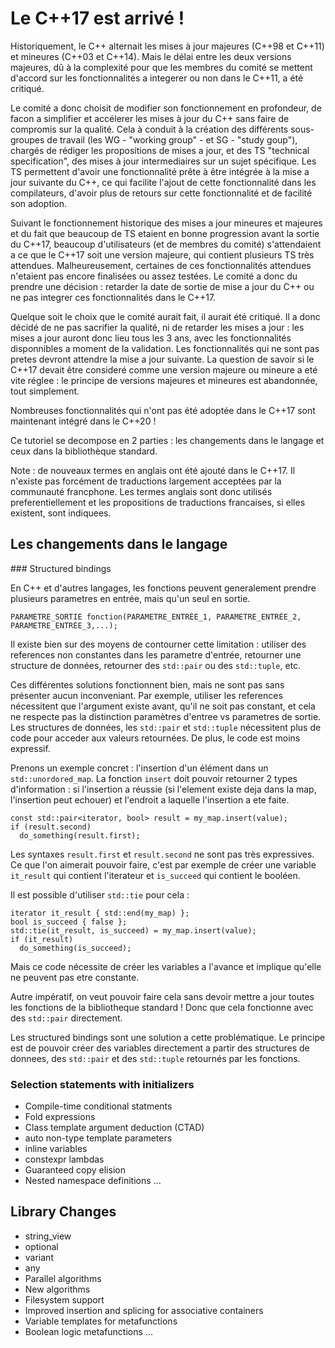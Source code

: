 
# Le C++17 est arrivé !

Historiquement, le C++ alternait les mises à jour majeures (C++98 et C++11) et mineures (C++03 et C++14). 
Mais le délai entre les deux versions majeures, dû à la complexité pour que les membres du comité se mettent
d'accord sur les fonctionnalités a integerer ou non dans le C++11, a été critiqué.

Le comité a donc choisit de modifier son fonctionnement en profondeur, de facon a simplifier et accélerer les
mises à jour du C++ sans faire de compromis sur la qualité. Cela à conduit à la création des différents sous-groupes
de travail (les WG - "working group" - et SG - "study goup"), chargés de rédiger les propositions de mises a jour, et 
des TS "technical specification", des mises à jour intermediaires sur un sujet spécifique. Les TS permettent d'avoir
une fonctionnalité prête à être intégrée à la mise a jour suivante du C++, ce qui facilite l'ajout de cette fonctionnalité
dans les compilateurs, d'avoir plus de retours sur cette fonctionnalité et de facilité son adoption.

Suivant le fonctionnement historique des mises a jour mineures et majeures et du fait que beaucoup de TS etaient
en bonne progression avant la sortie du C++17, beaucoup d'utilisateurs (et de membres du comité) s'attendaient
a ce que le C++17 soit une version majeure, qui contient plusieurs TS très attendues. Malheureusement, certaines
de ces fonctionnalités attendues n'etaient pas encore finalisées ou assez testées. Le comité a donc du prendre une
décision : retarder la date de sortie de mise a jour du C++ ou ne pas integrer ces fonctionnalités dans le C++17.

Quelque soit le choix que le comité aurait fait, il aurait été critiqué. Il a donc décidé de ne pas sacrifier la
qualité, ni de retarder les mises a jour : les mises a jour auront donc lieu tous les 3 ans, avec les fonctionnalités
disponnibles a moment de la validation. Les fonctionnalités qui ne sont pas pretes devront attendre la mise a jour
suivante. La question de savoir si le C++17 devait être consideré comme une version majeure ou mineure a eté vite
réglee : le principe de versions majeures et mineures est abandonnée, tout simplement.

Nombreuses fonctionnalités qui n'ont pas été adoptée dans le C++17 sont maintenant intégré dans le C++20 !

Ce tutoriel se decompose en 2 parties : les changements dans le langage et ceux dans la bibliothèque standard.

Note : de nouveaux termes en anglais ont été ajouté dans le C++17. Il n'existe pas forcément de traductions
largement acceptées par la communauté francphone. Les termes anglais sont donc utilisés preferentiellement et les
propositions de traductions francaises, si elles existent, sont indiquees.

## Les changements dans le langage

### Structured bindings

En C++ et d'autres langages, les fonctions peuvent generalement prendre plusieurs parametres en entrée, mais qu'un 
seul en sortie.

```
PARAMETRE_SORTIE fonction(PARAMETRE_ENTRÉE_1, PARAMETRE_ENTRÉE_2, PARAMETRE_ENTRÉE_3,...);
```

Il existe bien sur des moyens de contourner cette limitation : utiliser des references non constantes dans les 
parametre d'entrée, retourner une structure de données, retourner des `std::pair` ou des `std::tuple`, etc.

Ces différentes solutions fonctionnent bien, mais ne sont pas sans présenter aucun inconveniant. Par exemple,
utiliser les references nécessitent que l'argument existe avant, qu'il ne soit pas constant, et cela ne respecte
pas la distinction paramètres d'entree vs parametres de sortie. Les structures de données, les `std::pair` et
`std::tuple` nécessitent plus de code pour acceder aux valeurs retournées. De plus, le code est moins expressif.

Prenons un exemple concret : l'insertion d'un élément dans un `std::unordored_map`. La fonction `insert` doit 
pouvoir retourner 2 types d'information : si l'insertion a réussie (si l'element existe deja dans la map, l'insertion 
peut echouer) et l'endroit a laquelle l'insertion a ete faite.

```
const std::pair<iterator, bool> result = my_map.insert(value);
if (result.second)
  do_something(result.first);
```

Les syntaxes `result.first` et `result.second` ne sont pas très expressives. Ce que l'on aimerait pouvoir faire, 
c'est par exemple de créer une variable `it_result` qui contient l'iterateur et `is_succeed` qui contient le booléen.

Il est possible d'utiliser `std::tie` pour cela :

```
iterator it_result { std::end(my_map) };
bool is_succeed { false };
std::tie(it_result, is_succeed) = my_map.insert(value);
if (it_result)
  do_something(is_succeed);
```

Mais ce code nécessite de créer les variables a l'avance et implique qu'elle ne peuvent pas etre constante.

Autre impératif, on veut pouvoir faire cela sans devoir mettre a jour toutes les fonctions de la bibliotheque
standard ! Donc que cela fonctionne avec des `std::pair` directement.

Les structured bindings sont une solution a cette problématique. Le principe est de pouvoir créer des variables
directement a partir des structures de donnees, des `std::pair` et des `std::tuple` retournés par les fonctions.



### Selection statements with initializers

- Compile-time conditional statments
- Fold expressions
- Class template argument deduction (CTAD)
- auto non-type template parameters
- inline variables
- constexpr lambdas
- Guaranteed copy elision
- Nested namespace definitions
...

## Library Changes 

- string_view
- optional
- variant
- any
- Parallel algorithms
- New algorithms
- Filesystem support
- Improved insertion and splicing for associative containers
- Variable templates for metafunctions
- Boolean logic metafunctions
...
